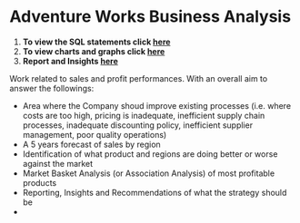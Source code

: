# Adventure Works Business Analysis

1. **To view the SQL statements click [here](https://github.com/LucianoBesada/Adventure_Works_BA/blob/main/PairviewProject.sql)**
2. **To view charts and graphs click [here](https://app.powerbi.com/view?r=eyJrIjoiZTA1MjQxMjgtOTM3Yy00N2Y5LTgyNzUtYmU2OGUyNDA3OTc3IiwidCI6IjdiMjIzMjk0LTFhMjktNDYxYi1iYmJkLTU0NTI0MGIxNjQ3NiJ9&pageName=ReportSection22aba503571e57b02dd2)**
3. **Report and Insights [here](https://1drv.ms/b/s!Anz5dqL5oa-JlaI4W6dTFngrYYF8SQ)**

Work related to sales and profit performances. With an overall aim to answer the followings: <br>
- Area where the Company shoud improve existing processes (i.e. where costs are too high, pricing is inadequate, inefficient supply chain processes, inadequate discounting policy,
inefficient supplier management, poor quality operations)
- A 5 years forecast of sales by region
- Identification of what product and regions are doing better or worse against the market
- Market Basket Analysis (or Association Analysis) of most profitable products
- Reporting, Insights and Recommendations of what the strategy should be
- 
